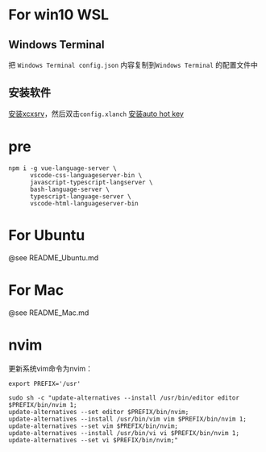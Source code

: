 # For win10 WSL

## Windows Terminal
把 `Windows Terminal config.json` 内容复制到`Windows Terminal` 的配置文件中

## 安装软件
[安装xcxsrv](https://sourceforge.net/projects/vcxsrv/)，然后双击`config.xlanch`
[安装auto hot key](https://www.autohotkey.com/)

# pre
```
npm i -g vue-language-server \
      vscode-css-languageserver-bin \
      javascript-typescript-langserver \
      bash-language-server \
      typescript-language-server \
      vscode-html-languageserver-bin
```

# For Ubuntu
@see README_Ubuntu.md

# For Mac
@see README_Mac.md

# nvim

更新系统vim命令为nvim：
```
export PREFIX='/usr' 

sudo sh -c "update-alternatives --install /usr/bin/editor editor $PREFIX/bin/nvim 1;
update-alternatives --set editor $PREFIX/bin/nvim;
update-alternatives --install /usr/bin/vim vim $PREFIX/bin/nvim 1;
update-alternatives --set vim $PREFIX/bin/nvim;
update-alternatives --install /usr/bin/vi vi $PREFIX/bin/nvim 1;
update-alternatives --set vi $PREFIX/bin/nvim;"
```
